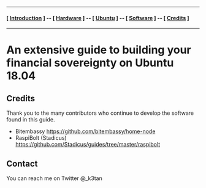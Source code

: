 
----
#### [ [Introduction](README.md) ] -- [ [Hardware](HARDWARE.md) ] -- [ [Ubuntu](UBUNTU.md) ] -- [ [Software](SOFTWARE.md) ] -- [ [Credits](CREDITS.md) ]

-----
# An extensive guide to building your financial sovereignty on Ubuntu 18.04

## Credits

Thank you to the many contributors who continue to develop the software found in this guide.

* Bitembassy https://github.com/bitembassy/home-node
* RaspiBolt (Stadicus) https://github.com/Stadicus/guides/tree/master/raspibolt

## Contact

You can reach me on Twitter @_k3tan
